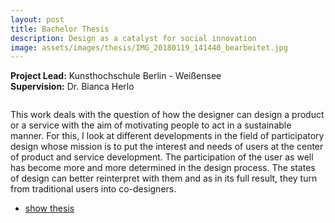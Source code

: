 ```yaml
---
layout: post
title: Bachelor Thesis
description: Design as a catalyst for social innovation
image: assets/images/thesis/IMG_20180119_141440_bearbeitet.jpg
---
```

**Project Lead:** Kunsthochschule Berlin - Weißensee<br />
**Supervision:** Dr. Bianca Herlo<br />

<div class="row">
    <div class="6u 12u$(small)">
        <span class="image fit"><img src="{{ site.url | absolute_path}}/assets/images/thesis/IMG_20180119_141711.jpg" alt="" /></span>
</div>
<div class="6u 12u$(small)">
        <p>This work deals with the question of how the designer can design a product or a service with the aim of motivating people to act in a sustainable manner. For this, I look at different developments in the field of participatory design whose mission is to put the interest and needs of users at the center of product and service development. The participation of the user as well has become more and more determined in the design process. The states of design can better reinterpret with them and as in its full result, they turn from traditional users into co-designers. </p>
        <ul class="actions">
            <li><a href="{{ site.url | absolute_path}}/assets/downloads/Christine_Hausen_Ansichtsexemplar.pdf" target="_blank"
                    class="button small">show thesis</a></li>
        </ul>
</div>





